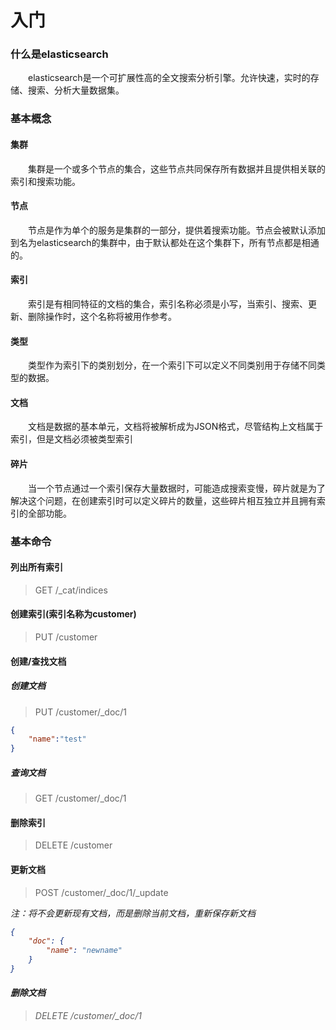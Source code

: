 # 入门

### 什么是elasticsearch
　　elasticsearch是一个可扩展性高的全文搜索分析引擎。允许快速，实时的存储、搜索、分析大量数据集。

### 基本概念
#### 集群
　　集群是一个或多个节点的集合，这些节点共同保存所有数据并且提供相关联的索引和搜索功能。
#### 节点
　　节点是作为单个的服务是集群的一部分，提供着搜索功能。节点会被默认添加到名为elasticsearch的集群中，由于默认都处在这个集群下，所有节点都是相通的。
#### 索引
　　索引是有相同特征的文档的集合，索引名称必须是小写，当索引、搜索、更新、删除操作时，这个名称将被用作参考。
#### 类型
　　类型作为索引下的类别划分，在一个索引下可以定义不同类别用于存储不同类型的数据。
#### 文档
　　文档是数据的基本单元，文档将被解析成为JSON格式，尽管结构上文档属于索引，但是文档必须被类型索引
#### 碎片
　　当一个节点通过一个索引保存大量数据时，可能造成搜索变慢，碎片就是为了解决这个问题，在创建索引时可以定义碎片的数量，这些碎片相互独立并且拥有索引的全部功能。
### 基本命令
#### 	列出所有索引
> GET /_cat/indices

#### 创建索引(索引名称为customer)
> PUT /customer

#### 创建/查找文档
##### 创建文档
> PUT /customer/_doc/1


```json
{
    "name":"test"
}
```

##### 查询文档
> GET /customer/_doc/1

#### 删除索引
> DELETE /customer

#### 更新文档
> POST /customer/_doc/1/_update

<i>注：将不会更新现有文档，而是删除当前文档，重新保存新文档

```json
{
	"doc": {
		"name": "newname"
	}
}
```
#### 删除文档
> DELETE /customer/_doc/1